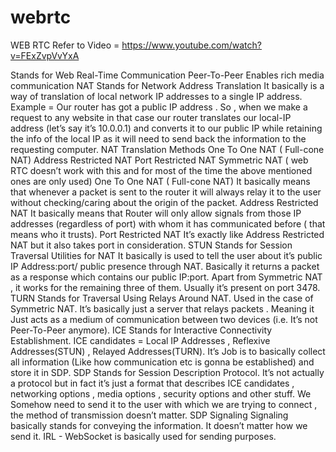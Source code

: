# webrtc
WEB RTC
Refer to Video = https://www.youtube.com/watch?v=FExZvpVvYxA

Stands for Web Real-Time Communication
Peer-To-Peer
Enables rich media communication
NAT
Stands for Network Address Translation
It basically is a way of translation of local network IP addresses to a single IP address.
Example = Our router has got a public IP address . So , when we make a request to any website in that case our router translates our local-IP address (let’s say it’s 10.0.0.1) and converts it to our public IP while retaining the info of the local IP as it will need to send back the information to the requesting computer.
NAT Translation Methods
One To One NAT ( Full-cone NAT)
Address Restricted NAT
Port Restricted NAT
Symmetric NAT ( web RTC doesn’t work with this and for most of the time the above mentioned ones are only used)
One To One NAT ( Full-cone NAT)
It basically means that whenever a packet is sent to the router it will always relay it to the user without checking/caring about the origin of the packet.
Address Restricted NAT
It basically means that Router will only allow signals from those IP addresses (regardless of port) with whom it has communicated before ( that means who it trusts).
Port Restricted NAT
It’s exactly like Address Restricted NAT but it also takes port in consideration.
STUN
Stands for Session Traversal Utilities for NAT
It basically is used to tell the user about it’s public IP Address:port/ public presence through NAT.
Basically it returns a packet as a response which contains our public IP:port.
Apart from Symmetric NAT , it works for the remaining three of them.
Usually it’s present on port 3478.
TURN
Stands for Traversal Using Relays Around NAT.
Used in the case of Symmetric NAT.
It’s basically just a server that relays packets . Meaning it Just acts as a medium of communication between two devices (i.e. It’s not Peer-To-Peer anymore).
ICE
Stands for Interactive Connectivity Establishment.
ICE candidates = Local IP Addresses , Reflexive Addresses(STUN) , Relayed Addresses(TURN).
It’s Job is to basically collect all information (Like how communication etc is gonna be established) and store it in SDP.
SDP
Stands for Session Description Protocol.
It’s not actually a protocol but in fact it’s just a format that describes ICE candidates , networking options , media options , security options and other stuff.
We Somehow need to send it to the user with which we are trying to connect , the method of transmission doesn’t matter.
SDP Signaling
Signaling basically stands for conveying the information.
It doesn’t matter how we send it.
IRL - WebSocket is basically used for sending purposes.
